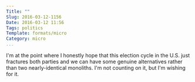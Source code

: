 ```yaml
---
Title: ""
Slug: 2016-03-12-1156
Date: 2016-03-12 11:56
Tags: politics
Template: formats/micro
Category: micro
...
```


I'm at the point where I honestly hope that this election cycle in the U.S. just fractures both parties and we can have some genuine alternatives rather than two nearly-identical monoliths. I'm not counting on it, but I'm wishing for it.
